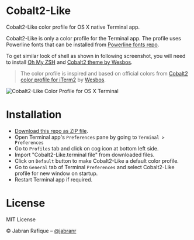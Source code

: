 # Cobalt2-Like
Cobalt2-Like color profile for OS X native Terminal app.

Cobalt2-Like is only a color profile for the Terminal app. The profile uses Powerline fonts that can be installed from [Powerline fonts repo](https://github.com/powerline/fonts).

To get similar look of shell as shown in following screenshot, you will need to install [Oh My ZSH](http://ohmyz.sh/) and [Cobalt2 theme by Wesbos](https://github.com/wesbos/Cobalt2-iterm#step-by-step-installation).

> The color profile is inspired and based on official colors from [Cobalt2 color profile for iTerm2](https://github.com/wesbos/Cobalt2-iterm#step-by-step-installation) by  [Wesbos](https://github.com/wesbos/).

![Cobalt2-Like Color Profile for OS X Terminal](https://cloud.githubusercontent.com/assets/2131246/11009752/79a33444-84d1-11e5-9189-578e72598b25.png)

# Installation
* [Download this repo as ZIP file](https://github.com/jabranr/cobalt2-like/archive/master.zip).
* Open Terminal app's `Preferences` pane by going to `Terminal > Preferences`
* Go to `Profiles` tab and click on cog icon at bottom left side.
* Import "Cobalt2-Like.terminal file" from downloaded files.
* Click on `Default` button to make Cobalt2-Like a default color profile.
* Go to `General` tab of Terminal `Preferences` and select Cobalt2-Like profile for new window on startup.
* Restart Terminal app if required.

# License
MIT License

&copy; Jabran Rafique &ndash; [@jabranr](https://twitter.com/jabranr)

